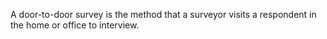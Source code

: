 
A door-to-door survey is the method that a surveyor visits a respondent in the home or office to interview. 